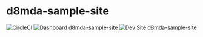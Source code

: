 # d8mda-sample-site

[![CircleCI](https://circleci.com/gh/erok415/d8mda-sample-site.svg?style=shield)](https://circleci.com/gh/erok415/d8mda-sample-site)
[![Dashboard d8mda-sample-site](https://img.shields.io/badge/dashboard-d8mda_sample_site-yellow.svg)](https://dashboard.pantheon.io/sites/39842782-a7bd-4ed6-864d-f892a40116c1#dev/code)
[![Dev Site d8mda-sample-site](https://img.shields.io/badge/site-d8mda_sample_site-blue.svg)](http://dev-d8mda-sample-site.pantheonsite.io/)